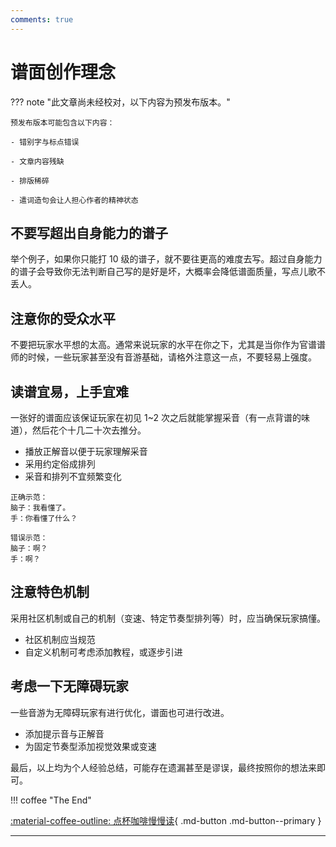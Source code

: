```yaml
---
comments: true
---
```



# 谱面创作理念


??? note "此文章尚未经校对，以下内容为预发布版本。"

    预发布版本可能包含以下内容：
  
    - 错别字与标点错误
  
    - 文章内容残缺
  
    - 排版稀碎
  
    - 遣词造句会让人担心作者的精神状态


## 不要写超出自身能力的谱子

举个例子，如果你只能打 10 级的谱子，就不要往更高的难度去写。超过自身能力的谱子会导致你无法判断自己写的是好是坏，大概率会降低谱面质量，写点儿歌不丢人。


## 注意你的受众水平

不要把玩家水平想的太高。通常来说玩家的水平在你之下，尤其是当你作为官谱谱师的时候，一些玩家甚至没有音游基础，请格外注意这一点，不要轻易上强度。


## 读谱宜易，上手宜难

一张好的谱面应该保证玩家在初见 1~2 次之后就能掌握采音（有一点背谱的味道），然后花个十几二十次去推分。

- 播放正解音以便于玩家理解采音
- 采用约定俗成排列
- 采音和排列不宜频繁变化

```
正确示范：
脑子：我看懂了。
手：你看懂了什么？
```

```
错误示范：
脑子：啊？
手：啊？
```

## 注意特色机制

采用社区机制或自己的机制（变速、特定节奏型排列等）时，应当确保玩家搞懂。

- 社区机制应当规范
- 自定义机制可考虑添加教程，或逐步引进


## 考虑一下无障碍玩家

一些音游为无障碍玩家有进行优化，谱面也可进行改进。

- 添加提示音与正解音
- 为固定节奏型添加视觉效果或变速


最后，以上均为个人经验总结，可能存在遗漏甚至是谬误，最终按照你的想法来即可。


!!! coffee "The End"

[:material-coffee-outline: 点杯咖啡慢慢读](https://afdian.net/a/chenluan){ .md-button .md-button--primary }

---
